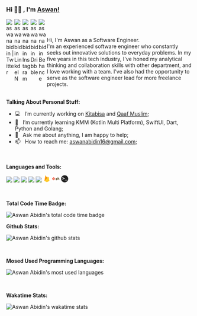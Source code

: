 ### Hi 👋🏽 , I'm [Aswan!](https://github.com/aswanabidin) 

<a href="https://twitter.com/aswanabidin">
  <img align="left" alt="aswanabidin | Twitter" width="22px" src="https://cdn-icons-png.flaticon.com/512/3670/3670151.png" />
</a>
<a href="https://www.linkedin.com/in/aswanabidin/">
  <img align="left" alt="aswanabidin LinkdeIN" width="22px" src="https://cdn-icons-png.flaticon.com/512/145/145807.png" />
</a>
<a href="https://www.instagram.com/aswanabidin/">
  <img align="left" alt="aswanabidin Instagram" width="22px" src="https://cdn-icons-png.flaticon.com/512/4138/4138124.png" />
</a>
<a href="https://dribbble.com/aswanabidin">
  <img align="left" alt="aswanabidin Dribbble" width="22px" src="https://cdn-icons-png.flaticon.com/512/3670/3670074.png" />
</a>
<a href="https://www.behance.net/aswanabidin">
  <img align="left" alt="aswanabidin Behance" width="22px" src="https://cdn-icons-png.flaticon.com/512/2504/2504762.png" />
</a>
<br/>
<br/>

Hi, I'm Aswan as a Software Engineer.
<br/>
I'm an experienced software engineer who constantly seeks out innovative solutions to everyday problems. In my five years in this tech industry, I've honed my analytical thinking and collaboration skills with other department, and I love working with a team. I've also had the opportunity to serve as the software engineer lead for more freelance projects.
<br/>
<br/>
  
**Talking About Personal Stuff:**

- 💻 &nbsp; I’m currently working on [Kitabisa](https://kitabisa.com/) and [Qaaf Muslim](https://qaafmuslim.com);
- 🌱 &nbsp; I’m currently learning KMM (Kotlin Multi Platform), SwiftUI, Dart, Python and Golang; 
- 💬 &nbsp; Ask me about anything, I am happy to help;
- 📫 &nbsp; How to reach me: aswanabidin16@gmail.com;

<br/>

**Languages and Tools:**  

<code><img height="20" src="https://upload.wikimedia.org/wikipedia/commons/thumb/7/74/Kotlin-logo.svg/1024px-Kotlin-logo.svg.png"></code>
<code><img height="20" src="https://1000logos.net/wp-content/uploads/2020/09/Java-Logo.png"></code>
<code><img height="20" src="https://www.kindpng.com/picc/m/355-3557482_flutter-logo-png-transparent-png.png"></code>
<code><img height="20" src="https://upload.wikimedia.org/wikipedia/commons/thumb/7/7e/Dart-logo.png/768px-Dart-logo.png"></code>
<code><img height="20" src="https://ih0.redbubble.net/image.415946483.7473/flat,1000x1000,075,f.u1.jpg"></code>
<code><img height="20" src="https://raw.githubusercontent.com/github/explore/80688e429a7d4ef2fca1e82350fe8e3517d3494d/topics/firebase/firebase.png"></code>
<code><img height="20" src="https://raw.githubusercontent.com/github/explore/80688e429a7d4ef2fca1e82350fe8e3517d3494d/topics/git/git.png"></code>
<code><img height="20" src="https://raw.githubusercontent.com/github/explore/80688e429a7d4ef2fca1e82350fe8e3517d3494d/topics/terminal/terminal.png"></code>

<br/>

**Total Code Time Badge:**

![Aswan Abidin's total code time badge](https://wakatime.com/badge/user/2cfd6f7d-ce59-4e65-a8ba-18c9e0eefe3f.svg)

**Github Stats:**

![Aswan Abidin's github stats](https://github-readme-stats.vercel.app/api?username=aswanabidin&show_icons=true&theme=dark)

<br/>

**Mosed Used Programming Languages:**

![Aswan Abidin's most used languages](https://github-readme-stats.vercel.app/api/top-langs/?username=aswanabidin&layout=compact&theme=radical)

<br/>

**Wakatime Stats:**

![Aswan Abidin's wakatime stats](https://github-readme-stats.vercel.app/api/wakatime?username=aswanabidin&theme=radical)

<!--START_SECTION:waka-->
<!--END_SECTION:waka-->
